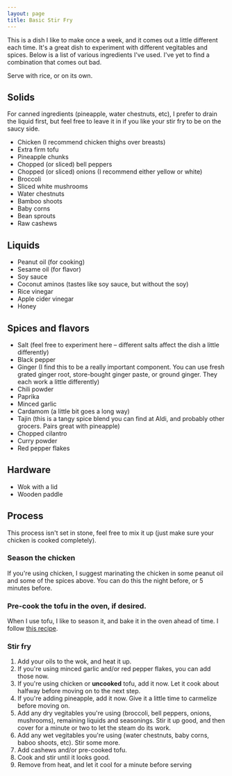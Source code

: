 ```yaml
---
layout: page
title: Basic Stir Fry
---
```


This is a dish I like to make once a week, and it comes out a little different each time. It's a great dish to experiment with different vegitables and spices. Below is a list of various ingredients I've used. I've yet to find a combination that comes out bad.

Serve with rice, or on its own.

Solids
------

For canned ingredients (pineapple, water chestnuts, etc), I prefer to drain the liquid first, but feel free to leave it in if you like your stir fry to be on the saucy side.

* Chicken (I recommend chicken thighs over breasts)
* Extra firm tofu
* Pineapple chunks
* Chopped (or sliced) bell peppers
* Chopped (or sliced) onions (I recommend either yellow or white)
* Broccoli
* Sliced white mushrooms
* Water chestnuts
* Bamboo shoots
* Baby corns
* Bean sprouts
* Raw cashews

Liquids
-------

* Peanut oil (for cooking)
* Sesame oil (for flavor)
* Soy sauce
* Coconut aminos (tastes like soy sauce, but without the soy)
* Rice vinegar
* Apple cider vinegar
* Honey

Spices and flavors
------------------

* Salt (feel free to experiment here – different salts affect the dish a little differently)
* Black pepper
* Ginger (I find this to be a really important component. You can use fresh grated ginger root, store-bought ginger paste, or ground ginger. They each work a little differently)
* Chili powder
* Paprika
* Minced garlic
* Cardamom (a little bit goes a long way)
* Tajin (this is a tangy spice blend you can find at Aldi, and probably other grocers. Pairs great with pineapple)
* Chopped cilantro
* Curry powder
* Red pepper flakes

Hardware
--------

* Wok with a lid
* Wooden paddle

Process
-------

This process isn't set in stone, feel free to mix it up (just make sure your chicken is cooked completely).

### Season the chicken

If you're using chicken, I suggest marinating the chicken in some peanut oil and some of the spices above. You can do this the night before, or 5 minutes before.

### Pre-cook the tofu in the oven, if desired.

When I use tofu, I like to season it, and bake it in the oven ahead of time. I follow [this recipe](https://www.gimmesomeoven.com/baked-tofu/).

### Stir fry

1. Add your oils to the wok, and heat it up.
2. If you're using minced garlic and/or red pepper flakes, you can add those now.
3. If you're using chicken or **uncooked** tofu, add it now. Let it cook about halfway before moving on to the next step.
4. If you're adding pineapple, add it now. Give it a little time to carmelize before moving on.
5. Add any dry vegitables you're using (broccoli, bell peppers, onions, mushrooms), remaining liquids and seasonings. Stir it up good, and then cover for a minute or two to let the steam do its work.
6. Add any wet vegitables you're using (water chestnuts, baby corns, baboo shoots, etc). Stir some more.
7. Add cashews and/or pre-cooked tofu.
8. Cook and stir until it looks good.
9. Remove from heat, and let it cool for a minute before serving
